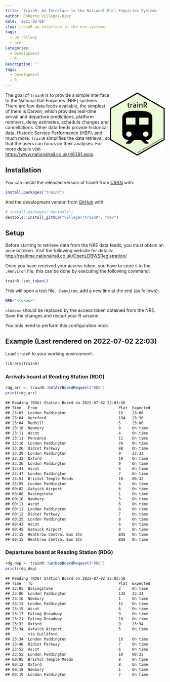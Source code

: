 ```yaml
---
title: 'trainR: An Interface to the National Rail Enquiries Systems'
author: Roberto Villegas-Diaz
date: '2021-02-08'
slug: trainR-an-interface-to-the-nre-systems
tags:
  - uk-railway
  - nre
Categories:
  - Development
  - R
Description: ''
Tags:
  - Development
  - R
---
```


<img src="https://raw.githubusercontent.com/villegar/trainR/main/inst/images/logo.png" alt="logo" align="right" height=200px/>

The goal of `trainR` is to provide a simple interface to the 
National Rail Enquiries (NRE) systems. There are few data feeds 
available, the simplest of them is Darwin, which provides real-time 
arrival and departure predictions, platform numbers, delay estimates, 
schedule changes and cancellations. Other data feeds provide historical 
data, Historic Service Performance (HSP), and much more. `trainR` 
simplifies the data retrieval, so that the users can focus on their 
analyses. For more details visit 
https://www.nationalrail.co.uk/46391.aspx.

## Installation

You can install the released version of trainR from [CRAN](https://CRAN.R-project.org) with:

``` r
install.packages("trainR")
```

And the development version from [GitHub](https://github.com/) with:

``` r
# install.packages("devtools")
devtools::install_github("villegar/trainR", "dev")
```

## Setup
Before starting to retrieve data from the NRE data feeds, you must obtain an access token. 
Visit the following website for details: http://realtime.nationalrail.co.uk/OpenLDBWSRegistration/

Once you have received your access token, you have to store it in the `.Renviron` file; this can be 
done by executing the following command:


```r
trainR::set_token()
```

This will open a text file, `.Renviron`, add a new line at the end (as follows):

```bash
NRE="<token>"
```

`<token>` should be replaced by the access token obtained from the NRE. Save the changes and restart 
your R session.

You only need to perform this configuration once.

## Example (Last rendered on 2022-07-02 22:03)

Load `trainR` to your working environment:

```r
library(trainR)
```

### Arrivals board at Reading Station (RDG)


```r
rdg_arr <- trainR::GetArrBoardRequest("RDG")
print(rdg_arr)
```

```
## Reading (RDG) Station Board on 2022-07-02 22:03:56
## Time   From                                    Plat  Expected
## 23:03  London Paddington                       10    23:06
## 23:04  Hereford                                13A   23:30
## 23:04  Redhill                                 5     23:06
## 23:10  Newbury                                 8     On time
## 23:11  Ascot                                   4     On time
## 23:11  Penzance                                11    On time
## 23:16  London Paddington                       7A    On time
## 23:26  Didcot Parkway                          8B    On time
## 23:29  London Paddington                       9     23:33
## 23:32  Oxford                                  10    On time
## 23:36  London Paddington                       9     On time
## 23:41  Ascot                                   6     On time
## 23:47  London Paddington                       7     On time
## 23:51  Bristol Temple Meads                    10    00:32
## 23:55  London Paddington                       8     On time
## 00:02  Gatwick Airport                         6     On time
## 00:08  Basingstoke                             1     On time
## 00:10  Newbury                                 3     On time
## 00:11  Ascot                                   6     On time
## 00:11  London Paddington                       8     On time
## 00:12  Didcot Parkway                          7     On time
## 00:25  London Paddington                       8     On time
## 00:43  Ascot                                   6     On time
## 00:45  Gatwick Airport                         8     On time
## 23:15  Heathrow Central Bus Stn                BUS   On time
## 00:15  Heathrow Central Bus Stn                BUS   On time
```

### Departures board at Reading Station (RDG)


```r
rdg_dep <- trainR::GetDepBoardRequest("RDG")
print(rdg_dep)
```

```
## Reading (RDG) Station Board on 2022-07-02 22:03:58
## Time   To                                      Plat  Expected
## 23:05  Basingstoke                             2     On time
## 23:06  London Paddington                       13A   23:31
## 23:10  Newbury                                 1     On time
## 23:13  London Paddington                       11    On time
## 23:15  Ascot                                   6     On time
## 23:17  Ealing Broadway                         9     On time
## 23:21  Ealing Broadway                         10    On time
## 23:32  Oxford                                  9     23:34
## 23:34  Gatwick Airport                         5     On time
##        via Guildford                           
## 23:34  London Paddington                       10    On time
## 23:48  Didcot Parkway                          7     On time
## 23:52  Ascot                                   6     On time
## 23:55  London Paddington                       10    00:33
## 00:05  Bristol Temple Meads                    8     On time
## 00:12  Oxford                                  8     On time
## 00:18  Newbury                                 1     On time
## 00:19  London Paddington                       7     On time
```
